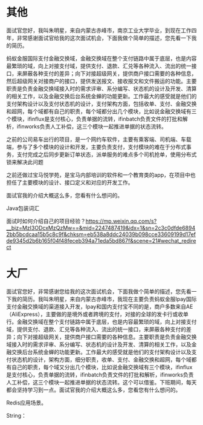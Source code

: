 # 其他

面试官您好，我叫朱明星，来自内蒙古赤峰市，南京工业大学毕业，到现在工作四年，非常感谢面试官给我的这次面试机会，下面我做个简单的描述，您先看一下我的简历。

蚂蚁金服国际支付金融交换域，金融交换域在整个支付链路中属于底层，也是内容最繁琐的域，向上对接支付域，提供支付、退款、汇兑等各种流入、流出的统一接口，来屏蔽各种支付的差异；向下对接超级网关，提供商户接口需要的各种信息，然后超级网关对接商户的接口，提供发送报文、接收报文和文件搬运的功能。主要职责是负责金融交换域接入时的需求评审、系分编写、状态机的设计及开发、清算的相关工作，以及金融交换后台系统金蝉的功能更新。工作最大的感受就是他们的支付架构设计以及支付状态机的设计，支付架构方面，包括收单、支付、金融交换和超网，每个域都有自己的职责，每个域都分出几个模块，比如说金融交换域有三个模块，ifinflux是支付核心，负责单据的流转，ifinbatch负责文件的打批和解析，ifinworks负责人工补偿，这三个模块一起推进单据的状态流转。

之前的公司易车出行的项目，是一个网约车软件，主要有乘客端、司机端、车载端，参与了多个模块的设计和开发，主要负责支付，支付模块的难在于分布式事务，支付完成之后同步更新订单状态，派单服务的难点多个司机抢单，使用分布式锁来解决此问题

之前还做过宝马悦学苑，是宝马内部培训的软件和一个教育类的app，在项目中也担任了主要模块的设计、接口定义和对应的开发工作。

面试官我的介绍大概这么多，您看有什么想问的。

 

 

Java包装词汇

面试时如何介绍自己的项目经验？https://mp.weixin.qq.com/s?__biz=MzI3ODcxMzQzMw==&mid=2247487419&idx=1&sn=2c3c0dfde68942bb5bcdcaa15b5c8c9f&chksm=eb538a8ddc24039b098cce33609199d17efde9345d2b6b165f04f48feceb394a71eda5bd867f&scene=21#wechat_redirect





# 大厂

面试官您好，非常感谢您给我的这次面试机会，下面我做个简单的描述，您先看一下我的简历。我叫朱明星，来自内蒙古赤峰市，我现在主要负责蚂蚁金服Ipay国际支付金融交换域的渠道接入开发，Ipay和国内支付宝不同的是，商户多数来自AE（AliExpress），主要做的是境外或者跨境的支付，对接的全球的发卡行或收单行。金融交换域在整个支付链路中属于底层，也是内容最繁琐的域，向上对接支付域，提供支付、退款、汇兑等各种流入、流出的统一接口，来屏蔽各种支付的差异；向下对接超级网关，提供商户接口需要的各种信息。主要职责是负责金融交换域接入时的需求评审、系分编写、状态机的设计及开发、清算的相关工作，以及金融交换后台系统金蝉的功能更新。工作最大的感受就是他们的支付架构设计以及支付状态机的设计，架构方面，细分职责，收单、支付、金融交换和超网，每个域都有自己的职责，每个域又分出几个模块，比如说金融交换域有三个模块，ifinflux是支付核心，负责单据的流转，ifinbatch负责文件的打批和解析，ifinworks负责人工补偿，这三个模块一起推进单据的状态流转。这个可以借鉴。下班期间，每天都会坚持学习到一点。面试官我的介绍大概这么多，您看您有什么想问的。

 

Redis应用场景。

String：